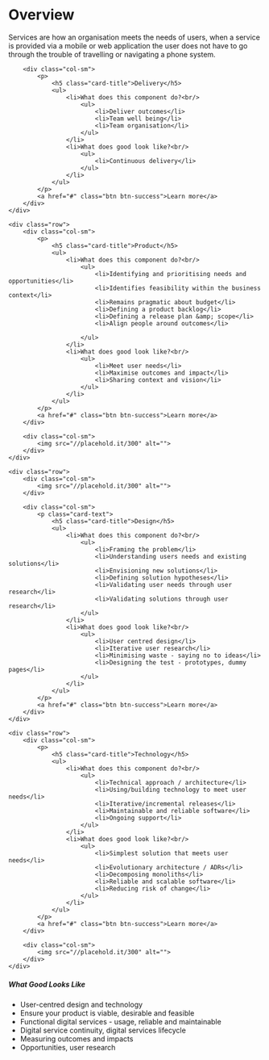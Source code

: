 <h1 class='text-center'>Overview</h1>
<div class='text-center'>
Services are how an organisation meets the needs of users, when a service is provided via a mobile or web application the user does not have to go through the trouble of travelling or navigating a phone system.
</div>

<div class="container">
	<div class="row">
		<div class="col-sm">
			<img src="//placehold.it/300" alt="">
		</div>

		<div class="col-sm">
			<p>
				<h5 class="card-title">Delivery</h5>
				<ul>
					<li>What does this component do?<br/>
						<ul>
							<li>Deliver outcomes</li>
							<li>Team well being</li>
							<li>Team organisation</li>
						</ul>
					</li>
					<li>What does good look like?<br/>
						<ul>
							<li>Continuous delivery</li>
						</ul>
					</li>
				</ul>
			</p>
			<a href="#" class="btn btn-success">Learn more</a>
		</div>
	</div>

	<div class="row">
		<div class="col-sm">
			<p>
				<h5 class="card-title">Product</h5>
				<ul>
					<li>What does this component do?<br/>
						<ul>
							<li>Identifying and prioritising needs and opportunities</li>
							<li>Identifies feasibility within the business context</li>
							<li>Remains pragmatic about budget</li>
							<li>Defining a product backlog</li>
							<li>Defining a release plan &amp; scope</li>
							<li>Align people around outcomes</li>

						</ul>
					</li>
					<li>What does good look like?<br/>
						<ul>
							<li>Meet user needs</li>
							<li>Maximise outcomes and impact</li>
							<li>Sharing context and vision</li>
						</ul>
					</li>
				</ul>
			</p>
			<a href="#" class="btn btn-success">Learn more</a>
		</div>

		<div class="col-sm">
			<img src="//placehold.it/300" alt="">
		</div>
	</div>

	<div class="row">
		<div class="col-sm">
			<img src="//placehold.it/300" alt="">
		</div>

		<div class="col-sm">
			<p class="card-text">
				<h5 class="card-title">Design</h5>
				<ul>
					<li>What does this component do?<br/>
						<ul>
							<li>Framing the problem</li>
							<li>Understanding users needs and existing solutions</li>
							<li>Envisioning new solutions</li>
							<li>Defining solution hypotheses</li>
							<li>Validating user needs through user research</li>
							<li>Validating solutions through user research</li>
						</ul>
					</li>
					<li>What does good look like?<br/>
						<ul>
							<li>User centred design</li>
							<li>Iterative user research</li>
							<li>Minimising waste - saying no to ideas</li>
							<li>Designing the test - prototypes, dummy pages</li>
						</ul>
					</li>
				</ul>
			</p>
			<a href="#" class="btn btn-success">Learn more</a>
		</div>
	</div>

	<div class="row">
		<div class="col-sm">
			<p>
				<h5 class="card-title">Technology</h5>
				<ul>
					<li>What does this component do?<br/>
						<ul>
							<li>Technical approach / architecture</li>
							<li>Using/building technology to meet user needs</li>
							<li>Iterative/incremental releases</li>
							<li>Maintainable and reliable software</li>
							<li>Ongoing support</li>
						</ul>
					</li>
					<li>What does good look like?<br/>
						<ul>
							<li>Simplest solution that meets user needs</li>
							<li>Evolutionary architecture / ADRs</li>
							<li>Decomposing monoliths</li>
							<li>Reliable and scalable software</li>
							<li>Reducing risk of change</li>
						</ul>
					</li>
				</ul>
			</p>
			<a href="#" class="btn btn-success">Learn more</a>
		</div>

		<div class="col-sm">
			<img src="//placehold.it/300" alt="">
		</div>
	</div>
</div>

<div class="container">
	<div>
		<div class="col-sm-3-12">
			<div class="card-body card-border">
				<h5 class="card-title">What Good Looks Like</h5>
				<p class="card-text">
					<ul>
						<li>User-centred design and technology</li>
						<li>Ensure your product is viable, desirable and feasible</li>
						<li>Functional digital services - usage, reliable and maintainable</li>
						<li>Digital service continuity, digital services lifecycle</li>
						<li>Measuring outcomes and impacts</li>
						<li>Opportunities, user research</li>
					</ul>
				</p>
			</div>
		</div>
	</div>
</div>
